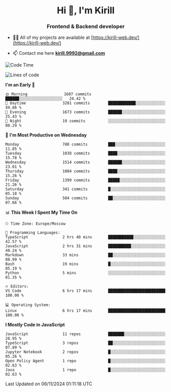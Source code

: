 <h1 align="center">Hi 👋, I'm Kirill</h1>
<h3 align="center">Frontend & Backend developer</h3>

- 👨‍💻 All of my projects are available at [https://kirill-web.dev/](https://kirill-web.dev/)

- 📫 Contact me here **kirill.9992@gmail.com**











<!--START_SECTION:waka-->
![Code Time](http://img.shields.io/badge/Code%20Time-2%2C025%20hrs%2052%20mins-blue)

![Lines of code](https://img.shields.io/badge/From%20Hello%20World%20I%27ve%20Written-4.8%20million%20lines%20of%20code-blue)

**I'm an Early 🐤** 

```text
🌞 Morning                1607 commits        ██████░░░░░░░░░░░░░░░░░░░   24.42 % 
🌆 Daytime                3281 commits        ████████████░░░░░░░░░░░░░   49.86 % 
🌃 Evening                1673 commits        ██████░░░░░░░░░░░░░░░░░░░   25.43 % 
🌙 Night                  19 commits          ░░░░░░░░░░░░░░░░░░░░░░░░░   00.29 % 
```
📅 **I'm Most Productive on Wednesday** 

```text
Monday                   780 commits         ███░░░░░░░░░░░░░░░░░░░░░░   11.85 % 
Tuesday                  1038 commits        ████░░░░░░░░░░░░░░░░░░░░░   15.78 % 
Wednesday                1514 commits        ██████░░░░░░░░░░░░░░░░░░░   23.01 % 
Thursday                 1004 commits        ████░░░░░░░░░░░░░░░░░░░░░   15.26 % 
Friday                   1399 commits        █████░░░░░░░░░░░░░░░░░░░░   21.26 % 
Saturday                 341 commits         █░░░░░░░░░░░░░░░░░░░░░░░░   05.18 % 
Sunday                   504 commits         ██░░░░░░░░░░░░░░░░░░░░░░░   07.66 % 
```


📊 **This Week I Spent My Time On** 

```text
🕑︎ Time Zone: Europe/Moscow

💬 Programming Languages: 
TypeScript               2 hrs 40 mins       ███████████░░░░░░░░░░░░░░   42.57 % 
JavaScript               2 hrs 31 mins       ██████████░░░░░░░░░░░░░░░   40.24 % 
Markdown                 33 mins             ██░░░░░░░░░░░░░░░░░░░░░░░   08.99 % 
Bash                     19 mins             █░░░░░░░░░░░░░░░░░░░░░░░░   05.19 % 
Python                   5 mins              ░░░░░░░░░░░░░░░░░░░░░░░░░   01.35 % 

🔥 Editors: 
VS Code                  6 hrs 17 mins       █████████████████████████   100.00 % 

💻 Operating System: 
Linux                    6 hrs 17 mins       █████████████████████████   100.00 % 
```

**I Mostly Code in JavaScript** 

```text
JavaScript               11 repos            ███████░░░░░░░░░░░░░░░░░░   28.95 % 
TypeScript               3 repos             ██░░░░░░░░░░░░░░░░░░░░░░░   07.89 % 
Jupyter Notebook         2 repos             █░░░░░░░░░░░░░░░░░░░░░░░░   05.26 % 
Open Policy Agent        1 repo              █░░░░░░░░░░░░░░░░░░░░░░░░   02.63 % 
Java                     1 repo              █░░░░░░░░░░░░░░░░░░░░░░░░   02.63 % 
```




 Last Updated on 06/11/2024 01:11:18 UTC
<!--END_SECTION:waka-->
